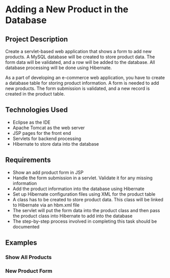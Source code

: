 # Adding a New Product in the Database

## Project Description

Create a servlet-based web application that shows a form to add new products. A MySQL database will be created to store product data. The form data will be validated, and a row will be added to the database. All database processing will be done using Hibernate.

As a part of developing an e-commerce web application, you have to create a database table for storing product information. A form is needed to add new products. The form submission is validated, and a new record is created in the product table.

## Technologies Used

- Eclipse as the IDE
- Apache Tomcat as the web server
- JSP pages for the front end
- Servlets for backend processing
- Hibernate to store data into the database

## Requirements

- Show an add product form in JSP
- Handle the form submission in a servlet. Validate it for any missing information
- Add the product information into the database using Hibernate
- Set up Hibernate configuration files using XML for the product table
- A class has to be created to store product data. This class will be linked to Hibernate via an hbm.xml file
- The servlet will put the form data into the product class and then pass the product class into Hibernate to add into the database
- The step-by-step process involved in completing this task should be documented

## Examples

### Show All Products

### New Product Form
